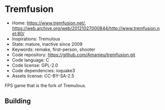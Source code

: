 # Tremfusion

- Home: https://www.tremfusion.net/, https://web.archive.org/web/20121027000844/http://www.tremfusion.net:80/
- Inspirations: Tremulous
- State: mature, inactive since 2009
- Keywords: remake, first-person, shooter
- Code repository: https://github.com/Amanieu/tremfusion.git
- Code language: C
- Code license: GPL-2.0
- Code dependencies: ioquake3
- Assets license: CC-BY-SA-2.5

FPS game that is the fork of Tremulous.

## Building
